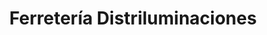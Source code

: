 ---
title: "Ferretería Distriluminaciones"
url: /bogota-d-c/ferreteria-distriluminaciones/
shop: hardware
---